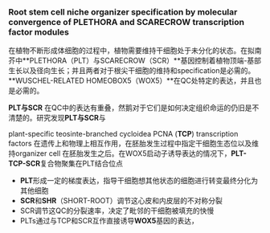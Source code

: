 ### Root stem cell niche organizer specification by molecular convergence of PLETHORA and SCARECROW transcription factor modules 



在植物不断形成体细胞的过程中，植物需要维持干细胞处于未分化的状态。在拟南芥中**PLETHORA（PLT）与SCARECROW（SCR）**基因控制着植物顶端-基部生长以及径向生长；并且两者对于根尖干细胞的维持和specification是必需的。**WUSCHEL-RELATED HOMEOBOX5（WOX5）**在QC处特定的表达，并且也是必需的。

**PLT与SCR** 在QC中的表达有重叠，然鹅对于它们是如何决定组织命运的仍旧是不清楚的。研究发现**PLT与SCR**与

plant-specific teosinte-branched cycloidea PCNA (**TCP**) transcription factors 在遗传上和物理上相互作用，在胚胎发生过程中指定干细胞生态位以及维持organizer cell 在胚胎发生之后。在WOX5启动子诱导表达的情况下，**PLT-TCP-SCR**复合物聚集在PLT结合位点

+ **PLT**形成一定的梯度表达，指导干细胞想其他状态的细胞进行转变最终分化为其他细胞
+ **SCR**和**SHR**（SHORT-ROOT）调节这心皮和内皮层的不对称分裂
+ SCR调节这QC的分裂速率，决定了毗邻的干细胞被填充的快慢
+ PLTs通过与TCP和SCR互作直接诱导**WOX5**基因的表达，
